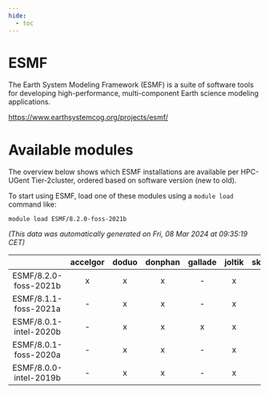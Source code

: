 ```yaml
---
hide:
  - toc
---
```


ESMF
====


The Earth System Modeling Framework (ESMF) is a suite of software tools for developing high-performance, multi-component Earth science modeling applications.

https://www.earthsystemcog.org/projects/esmf/
# Available modules


The overview below shows which ESMF installations are available per HPC-UGent Tier-2cluster, ordered based on software version (new to old).

To start using ESMF, load one of these modules using a `module load` command like:

```shell
module load ESMF/8.2.0-foss-2021b
```

*(This data was automatically generated on Fri, 08 Mar 2024 at 09:35:19 CET)*  

| |accelgor|doduo|donphan|gallade|joltik|skitty|
| :---: | :---: | :---: | :---: | :---: | :---: | :---: |
|ESMF/8.2.0-foss-2021b|x|x|x|-|x|x|
|ESMF/8.1.1-foss-2021a|-|x|x|-|x|x|
|ESMF/8.0.1-intel-2020b|-|x|x|x|x|x|
|ESMF/8.0.1-foss-2020a|-|x|x|-|x|x|
|ESMF/8.0.0-intel-2019b|-|x|x|-|x|x|
